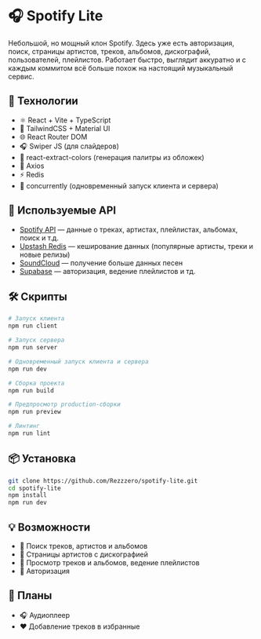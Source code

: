 # 🎧 Spotify Lite

Небольшой, но мощный клон Spotify. Здесь уже есть авторизация, поиск, страницы артистов, треков, альбомов, дискографий, пользователей, плейлистов. Работает быстро, выглядит аккуратно и с каждым коммитом всё больше похож на настоящий музыкальный сервис.

## 🚀 Технологии

- ⚛️ React + Vite + TypeScript
- 🎨 TailwindCSS + Material UI
- 🌐 React Router DOM
- 🎧 Swiper JS (для слайдеров)
- 🎨 react-extract-colors (генерация палитры из обложек)
- 📡 Axios
- ⚡ Redis
- 🔀 concurrently (одновременный запуск клиента и сервера)

## 🔗 Используемые API
- [Spotify API](https://developer.spotify.com/documentation/web-api/) — данные о треках, артистах, плейлистах, альбомах, поиск и т.д.
- [Upstash Redis](https://upstash.com/) — кеширование данных (популярные артисты, треки и новые релизы)
- [SoundCloud](https://developers.soundcloud.com/) — получение больше данных песен
- [Supabase](https://supabase.com/) — авторизация, ведение плейлистов и тд.

## 🛠️ Скрипты

```bash
# Запуск клиента
npm run client

# Запуск сервера
npm run server

# Одновременный запуск клиента и сервера
npm run dev

# Сборка проекта
npm run build

# Предпросмотр production-сборки
npm run preview

# Линтинг
npm run lint

```

## 📦 Установка

```bash 
git clone https://github.com/Rezzzero/spotify-lite.git
cd spotify-lite
npm install
npm run dev
```

## 💡 Возможности
- 🔎 Поиск треков, артистов и альбомов
- 👤 Страницы артистов с дискографией
- 🎵 Просмотр треков и альбомов, ведение плейлистов
- 🔐 Авторизация

## 📌 Планы
- 🎧 Аудиоплеер
- ❤️ Добавление треков в избранные

